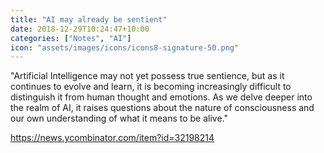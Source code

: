 ```yaml
---
title: "AI may already be sentient"
date: 2018-12-29T10:24:47+10:00
categories: ["Notes", "AI"]
icon: "assets/images/icons/icons8-signature-50.png"
---
```


"Artificial Intelligence may not yet possess true sentience, but as it continues to evolve and learn, it is becoming increasingly difficult to distinguish it from human thought and emotions. As we delve deeper into the realm of AI, it raises questions about the nature of consciousness and our own understanding of what it means to be alive."

https://news.ycombinator.com/item?id=32198214